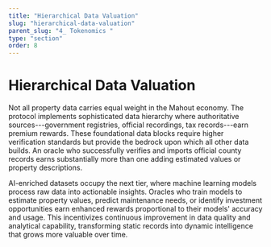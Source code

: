 ```yaml
---
title: "Hierarchical Data Valuation"
slug: "hierarchical-data-valuation"
parent_slug: "4_ Tokenomics "
type: "section"
order: 8
---
```


# Hierarchical Data Valuation

Not all property data carries equal weight in the Mahout economy. The
protocol implements sophisticated data hierarchy where authoritative
sources---government registries, official recordings, tax records---earn
premium rewards. These foundational data blocks require higher
verification standards but provide the bedrock upon which all other data
builds. An oracle who successfully verifies and imports official county
records earns substantially more than one adding estimated values or
property descriptions.

AI-enriched datasets occupy the next tier, where machine learning models
process raw data into actionable insights. Oracles who train models to
estimate property values, predict maintenance needs, or identify
investment opportunities earn enhanced rewards proportional to their
models' accuracy and usage. This incentivizes continuous improvement in
data quality and analytical capability, transforming static records into
dynamic intelligence that grows more valuable over time.
